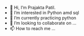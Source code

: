 - 👋 Hi, I’m Prajakta Patil.
- 👀 I’m interested in Python amd sql
- 🌱 I’m currently practicing python
- 💞️ I’m looking to collaborate on ...
- 📫 How to reach me ...

<!---
prajoshi23/prajoshi23 is a ✨ special ✨ repository because its `README.md` (this file) appears on your GitHub profile.
You can click the Preview link to take a look at your changes.
--->

